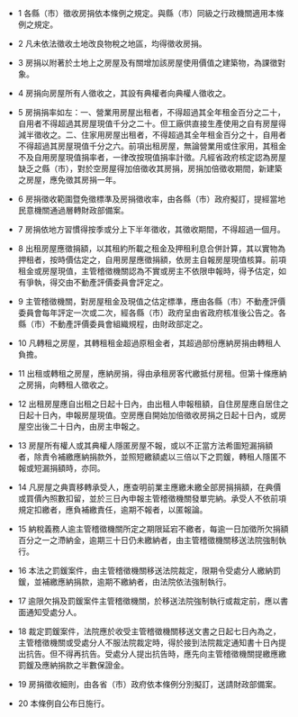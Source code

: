 * 1 各縣（市）徵收房捐依本條例之規定。與縣（市）同級之行政機關適用本條例之規定。

* 2 凡未依法徵收土地改良物稅之地區，均得徵收房捐。

* 3 房捐以附著於土地上之房屋及有關增加該房屋使用價值之建築物，為課徵對象。

* 4 房捐向房屋所有人徵收之，其設有典權者向典權人徵收之。

* 5 房捐捐率如左：一、營業用房屋出租者，不得超過其全年租金百分之二十，自用者不得超過其房屋現值千分之二十。但工廠供直接生產使用之自有房屋得減半徵收之。二、住家用房屋出租者，不得超過其全年租金百分之十，自用者不得超過其房屋現值千分之六。前項出租房屋，無論營業用或住家用，其租金不及自用房屋現值捐率者，一律改按現值捐率計徵。凡經省政府核定認為房屋缺乏之縣（市），對於空房屋得加倍徵收其房捐，房捐加倍徵收期間，新建築之房屋，應免徵其房捐一年。

* 6 房捐徵收範圍暨免徵標準及房捐徵收率，由各縣（市）政府擬訂，提經當地民意機關通過層轉財政部備案。

* 7 房捐依地方習慣得按季或分上下半年徵收，其徵收期間，不得超過一個月。

* 8 出租房屋應徵捐額，以其租約所載之租金及押租利息合併計算，其以實物為押租者，按時價估定之，自用房屋應徵捐額，依房主自報房屋現值核算。前項租金或房屋現值，主管稽徵機關認為不實或房主不依限申報時，得予估定，如有爭執，得交由不動產評價委員會評定之。

* 9 主管稽徵機關，對房屋租金及現值之估定標準，應由各縣（市）不動產評價委員會每年評定一次或二次，經各縣（市）政府呈由省政府核准後公告之。各縣（市）不動產評價委員會組織規程，由財政部定之。

* 10 凡轉租之房屋，其轉租租金超過原租金者，其超過部份應納房捐由轉租人負擔。

* 11 出租或轉租之房屋，應納房捐，得由承租房客代繳抵付房租。但第十條應納之房捐，向轉租人徵收之。

* 12 出租房屋應自出租之日起十日內，由出租人申報租額，自住房屋應自居住之日起十日內，申報房屋現值。空房應自開始加倍徵收房捐之日起十日內，或房屋空出後二十日內，由房主申報之。

* 13 房屋所有權人或其典權人隱匿房屋不報，或以不正當方法希圖短漏捐額者，除責令補繳應納捐款外，並照短繳額處以三倍以下之罰鍰，轉租人隱匿不報或短漏捐額時，亦同。

* 14 凡房屋之典賣移轉承受人，應查明前業主應繳未繳全部房捐捐額，在典價或買價內照數扣留，並於三日內申報主管稽徵機關發單完納。承受人不依前項規定扣繳者，應負補繳責任，逾期不報者，以匿報論。

* 15 納稅義務人逾主管稽徵機關所定之期限延宕不繳者，每逾一日加徵所欠捐額百分之一之滯納金，逾期三十日仍未繳納者，由主管稽徵機關移送法院強制執行。

* 16 本法之罰鍰案件，由主管稽徵機關移送法院裁定，限期令受處分人繳納罰鍰，並補繳應納捐款，逾期不繳納者，由法院依法強制執行。

* 17 逾限欠捐及罰鍰案件主管稽徵機關，於移送法院強制執行或裁定前，應以書面通知受處分人。

* 18 裁定罰鍰案件，法院應於收受主管稽徵機關移送文書之日起七日內為之，主管稽徵機關或受處分人不服法院裁定時，得於接到法院裁定通知書十日內提出抗告。但不得再抗告。受處分人提出抗告時，應先向主管稽徵機關提繳應繳罰鍰及應納捐款之半數保證金。

* 19 房捐徵收細則，由各省（市）政府依本條例分別擬訂，送請財政部備案。

* 20 本條例自公布日施行。

